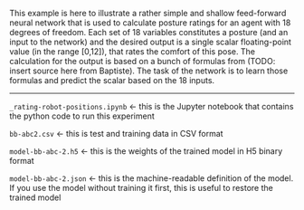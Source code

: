 This example is here to illustrate a rather simple and shallow feed-forward neural network that is used to calculate posture ratings for an agent with 18 degrees of freedom. Each set of 18 variables constitutes a posture (and an input to the network) and the desired output is a single scalar floating-point value (in the range [0,12]), that rates the comfort of this pose. The calculation for the output is based on a bunch of formulas from (TODO: insert source here from Baptiste). The task of the network is to learn those formulas and predict the scalar based on the 18 inputs.

---
`_rating-robot-positions.ipynb` <- this is the Jupyter notebook that contains the python code to run this experiment

`bb-abc2.csv` <- this is test and training data in CSV format

`model-bb-abc-2.h5` <- this is the weights of the trained model in H5 binary format

`model-bb-abc-2.json` <- this is the machine-readable definition of the model. If you use the model without training it first, this is useful to restore the trained model
